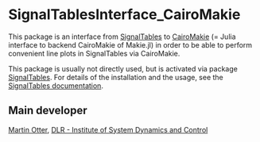 # SignalTablesInterface_CairoMakie

This package is an interface from [SignalTables](https://github.com/ModiaSim/SignalTables.jl) to 
[CairoMakie](https://github.com/JuliaPlots/Makie.jl) (= Julia interface to backend CairoMakie of Makie.jl)
in order to be able to perform convenient line plots in SignalTables via CairoMakie.

This package is usually not directly used, but is activated via package
[SignalTables](https://github.com/ModiaSim/SignalTables.jl).
For details of the installation and the usage, 
see the [SignalTables documentation](https://modiasim.github.io/SignalTables.jl/stable/index.html).


## Main developer

[Martin Otter](https://rmc.dlr.de/sr/en/staff/martin.otter/),
[DLR - Institute of System Dynamics and Control](https://www.dlr.de/sr/en)